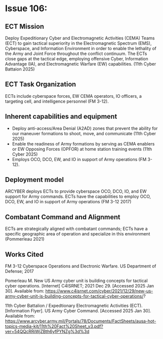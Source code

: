 # Issue 106:
## ECT Mission
Deploy Expeditionary Cyber and Electromagnetic Activities (CEMA) Teams (ECT) to gain tactical superiority in the Electromagnetic Spectrum (EMS), Cyberspace, and Information Environment in order to enable the lethality of the Army and Joint Force throughout the conflict continuum. The ECTs close gaps at the tactical edge, employing offensive Cyber,
Information Advantage (IA), and Electromagnetic Warfare (EW) capabilities.
(11th Cyber Battaion 2025)

## ECT Task Organization
ECTs include cyberspace forces, EW CEMA operators, IO officers, a
targeting cell, and intelligence personnel (FM 3-12).

## Inherent capabilities and equipment
- Deploy anti-access/Area Denial (A2AD) zones that prevent the ability for our maneuver formations to shoot, move, and communicate (11th Cyber 2025)
- Enable the readiness of Army formations by serving as CEMA enablers or EW Opposing Forces (OPFOR) at home station training events (11th Cyber 2025)
- Employs OCO, DCO, EW, and IO in support of Army operations (FM 3-12).

## Deployment model
ARCYBER deploys ECTs to provide cyberspace OCO, DCO, IO, and EW support for Army
commands. ECTs have the capabilities to employ OCO, DCO, EW, and IO in support of Army operations (FM 3-12 2017)

## Combatant Command and Alignment
ECTs are strategically aligned with combatant commands; ECTs have a specific geographic area of operation and  specialize in this environment (Pommerleau 2021) 

## Works Cited
FM 3-12 Cyberspace Operations and Electronic Warfare. US Department of Defense; 2017

Pomerleau M. New US Army cyber unit is building concepts for tactical cyber operations. [Internet] C4ISRNET; 2021 Dec 29. [Accessed 2025 Jan 30]. Available from: https://www.c4isrnet.com/cyber/2021/12/29/new-us-army-cyber-unit-is-building-concepts-for-tactical-cyber-operations/?

11th Cyber Battalion / Expedtionary Electromagnetic Activities (ECT). [Information Flyer]. US Army Cyber Command. [Accessed 2025 Jan 30]. Available from: https://www.arcyber.army.mil/Portals/78/Documents/FactSheets/ausa-hot-topics-media-kit/11th%20Fact%20Sheet_v3.pdf?ver=54QQcRRiWjZBth6yfPYNZg%3d%3d


